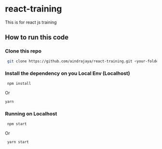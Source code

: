 # react-training
This is for react js training

## How to run this code

### Clone this repo
```bash
 git clone https://github.com/aindrajaya/react-training.git <your-folder-name>
```

### Install the dependency on you Local Env (Localhost)
```bash
 npm install
```
Or
```bash
yarn 
```

### Running on Localhost
```bash
 npm start
```
Or
```bash
 yarn start
```
